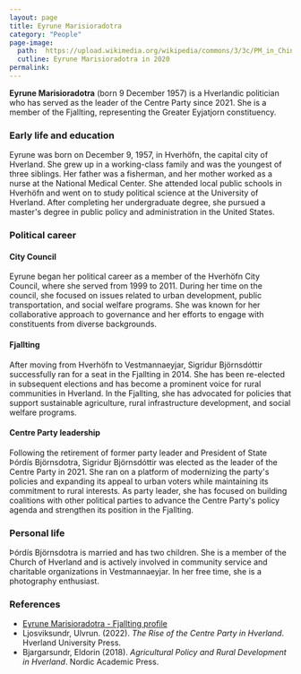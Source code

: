 ```yaml
---
layout: page
title: Eyrune Marisioradotra
category: "People"
page-image: 
  path:  https://upload.wikimedia.org/wikipedia/commons/3/3c/PM_in_China_%2839124067045%29_%28cropped%29.jpg
  cutline: Eyrune Marisioradotra in 2020
permalink: 
---
```


**Eyrune Marisioradotra** (born 9 December 1957) is a Hverlandic politician who has served as the leader of the Centre Party since 2021. She is a member of the Fjallting, representing the Greater Eyjatjorn constituency. 

### Early life and education
Eyrune was born on December 9, 1957, in Hverhöfn, the capital city of Hverland. She grew up in a working-class family and was the youngest of three siblings. Her father was a fisherman, and her mother worked as a nurse at the National Medical Center. She attended local public schools in Hverhöfn and went on to study political science at the University of Hverland. After completing her undergraduate degree, she pursued a master's degree in public policy and administration in the United States. 

### Political career
#### City Council
Eyrune began her political career as a member of the Hverhöfn City Council, where she served from 1999 to 2011. During her time on the council, she focused on issues related to urban development, public transportation, and social welfare programs. She was known for her collaborative approach to governance and her efforts to engage with constituents from diverse backgrounds. 

#### Fjallting
After moving from Hverhöfn to Vestmannaeyjar, Sigridur Björnsdóttir successfully ran for a seat in the Fjallting in 2014. She has been re-elected in subsequent elections and has become a prominent voice for rural communities in Hverland. In the Fjallting, she has advocated for policies that support sustainable agriculture, rural infrastructure development, and social welfare programs.

#### Centre Party leadership
Following the retirement of former party leader and President of State Þórdís Björnsdotra, Sigridur Björnsdóttir was elected as the leader of the Centre Party in 2021. She ran on a platform of modernizing the party's policies and expanding its appeal to urban voters while maintaining its commitment to rural interests. As party leader, she has focused on building coalitions with other political parties to advance the Centre Party's policy agenda and strengthen its position in the Fjallting. 

### Personal life
Þórdís Björnsdotra is married and has two children. She is a member of the Church of Hverland and is actively involved in community service and charitable organizations in Vestmannaeyjar. In her free time, she is a photography enthusiast.

### References
* [Eyrune Marisioradotra - Fjallting profile](https://www.fjallting.hv/member/eyrune-marisioradotra)
* Ljosviksundr, Ulvrun. (2022). *The Rise of the Centre Party in Hverland*. Hverland University Press.
* Bjargarsundr, Eldorin (2018). *Agricultural Policy and Rural Development in Hverland*. Nordic Academic Press.